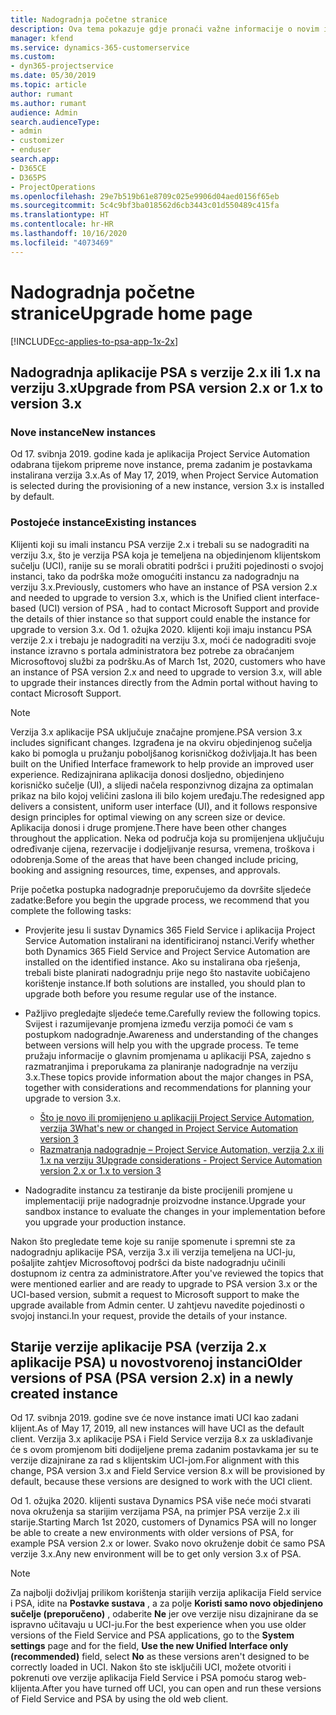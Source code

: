 ```yaml
---
title: Nadogradnja početne stranice
description: Ova tema pokazuje gdje pronaći važne informacije o novim i promijenjenim značajkama u sustavu Dynamics 365 Project Service Automation i procesu nadogradnje na najnoviju verziju.
manager: kfend
ms.service: dynamics-365-customerservice
ms.custom:
- dyn365-projectservice
ms.date: 05/30/2019
ms.topic: article
author: rumant
ms.author: rumant
audience: Admin
search.audienceType:
- admin
- customizer
- enduser
search.app:
- D365CE
- D365PS
- ProjectOperations
ms.openlocfilehash: 29e7b519b61e8709c025e9906d04aed0156f65eb
ms.sourcegitcommit: 5c4c9bf3ba018562d6cb3443c01d550489c415fa
ms.translationtype: HT
ms.contentlocale: hr-HR
ms.lasthandoff: 10/16/2020
ms.locfileid: "4073469"
---
```

# <a name="upgrade-home-page"></a><span data-ttu-id="e5b99-103">Nadogradnja početne stranice</span><span class="sxs-lookup"><span data-stu-id="e5b99-103">Upgrade home page</span></span>

[!INCLUDE[cc-applies-to-psa-app-1x-2x](../includes/cc-applies-to-psa-app-1x-2x.md)]

## <a name="upgrade-from-psa-version-2x-or-1x-to-version-3x"></a><span data-ttu-id="e5b99-104">Nadogradnja aplikacije PSA s verzije 2.x ili 1.x na verziju 3.x</span><span class="sxs-lookup"><span data-stu-id="e5b99-104">Upgrade from PSA version 2.x or 1.x to version 3.x</span></span>

### <a name="new-instances"></a><span data-ttu-id="e5b99-105">Nove instance</span><span class="sxs-lookup"><span data-stu-id="e5b99-105">New instances</span></span>

<span data-ttu-id="e5b99-106">Od 17. svibnja 2019. godine kada je aplikacija Project Service Automation odabrana tijekom pripreme nove instance, prema zadanim je postavkama instalirana verzija 3.x.</span><span class="sxs-lookup"><span data-stu-id="e5b99-106">As of May 17, 2019, when Project Service Automation is selected during the provisioning of a new instance, version 3.x is installed by default.</span></span>

### <a name="existing-instances"></a><span data-ttu-id="e5b99-107">Postojeće instance</span><span class="sxs-lookup"><span data-stu-id="e5b99-107">Existing instances</span></span>

<span data-ttu-id="e5b99-108">Klijenti koji su imali instancu PSA verzije 2.x i trebali su se nadograditi na verziju 3.x, što je verzija PSA koja je temeljena na objedinjenom klijentskom sučelju (UCI), ranije su se morali obratiti podršci i pružiti pojedinosti o svojoj instanci, tako da podrška može omogućiti instancu za nadogradnju na verziju 3.x.</span><span class="sxs-lookup"><span data-stu-id="e5b99-108">Previously, customers who have an instance of PSA version 2.x and needed to upgrade to version 3.x, which is the Unified client interface-based (UCI) version of PSA , had to contact Microsoft Support and provide the details of thier instance so that support could enable the instance for upgrade to version 3.x.</span></span> <span data-ttu-id="e5b99-109">Od 1. ožujka 2020. klijenti koji imaju instancu PSA verzije 2.x i trebaju je nadograditi na verziju 3.x, moći će nadograditi svoje instance izravno s portala administratora bez potrebe za obraćanjem Microsoftovoj službi za podršku.</span><span class="sxs-lookup"><span data-stu-id="e5b99-109">As of March 1st, 2020, customers who have an instance of PSA version 2.x and need to upgrade to version 3.x, will able to upgrade their instances directly from the Admin portal without having to contact Microsoft Support.</span></span>  

> [!NOTE]
> <span data-ttu-id="e5b99-110">Verzija 3.x aplikacije PSA uključuje značajne promjene.</span><span class="sxs-lookup"><span data-stu-id="e5b99-110">PSA version 3.x includes significant changes.</span></span> <span data-ttu-id="e5b99-111">Izgrađena je na okviru objedinjenog sučelja kako bi pomogla u pružanju poboljšanog korisničkog doživljaja.</span><span class="sxs-lookup"><span data-stu-id="e5b99-111">It has been built on the Unified Interface framework to help provide an improved user experience.</span></span> <span data-ttu-id="e5b99-112">Redizajnirana aplikacija donosi dosljedno, objedinjeno korisničko sučelje (UI), a slijedi načela responzivnog dizajna za optimalan prikaz na bilo kojoj veličini zaslona ili bilo kojem uređaju.</span><span class="sxs-lookup"><span data-stu-id="e5b99-112">The redesigned app delivers a consistent, uniform user interface (UI), and it follows responsive design principles for optimal viewing on any screen size or device.</span></span> <span data-ttu-id="e5b99-113">Aplikacija donosi i druge promjene.</span><span class="sxs-lookup"><span data-stu-id="e5b99-113">There have been other changes throughout the application.</span></span> <span data-ttu-id="e5b99-114">Neka od područja koja su promijenjena uključuju određivanje cijena, rezervacije i dodjeljivanje resursa, vremena, troškova i odobrenja.</span><span class="sxs-lookup"><span data-stu-id="e5b99-114">Some of the areas that have been changed include pricing, booking and assigning resources, time, expenses, and approvals.</span></span>

<span data-ttu-id="e5b99-115">Prije početka postupka nadogradnje preporučujemo da dovršite sljedeće zadatke:</span><span class="sxs-lookup"><span data-stu-id="e5b99-115">Before you begin the upgrade process, we recommend that you complete the following tasks:</span></span>

- <span data-ttu-id="e5b99-116">Provjerite jesu li sustav Dynamics 365 Field Service i aplikacija Project Service Automation instalirani na identificiranoj nstanci.</span><span class="sxs-lookup"><span data-stu-id="e5b99-116">Verify whether both Dynamics 365 Field Service and Project Service Automation are installed on the identified instance.</span></span> <span data-ttu-id="e5b99-117">Ako su instalirana oba rješenja, trebali biste planirati nadogradnju prije nego što nastavite uobičajeno korištenje instance.</span><span class="sxs-lookup"><span data-stu-id="e5b99-117">If both solutions are installed, you should plan to upgrade both before you resume regular use of the instance.</span></span>
- <span data-ttu-id="e5b99-118">Pažljivo pregledajte sljedeće teme.</span><span class="sxs-lookup"><span data-stu-id="e5b99-118">Carefully review the following topics.</span></span> <span data-ttu-id="e5b99-119">Svijest i razumijevanje promjena između verzija pomoći će vam s postupkom nadogradnje.</span><span class="sxs-lookup"><span data-stu-id="e5b99-119">Awareness and understanding of the changes between versions will help you with the upgrade process.</span></span> <span data-ttu-id="e5b99-120">Te teme pružaju informacije o glavnim promjenama u aplikaciji PSA, zajedno s razmatranjima i preporukama za planiranje nadogradnje na verziju 3.x.</span><span class="sxs-lookup"><span data-stu-id="e5b99-120">These topics provide information about the major changes in PSA, together with considerations and recommendations for planning your upgrade to version 3.x.</span></span>

    - [<span data-ttu-id="e5b99-121">Što je novo ili promijenjeno u aplikaciji Project Service Automation, verzija 3</span><span class="sxs-lookup"><span data-stu-id="e5b99-121">What's new or changed in Project Service Automation version 3</span></span>](whats-new-changed-v3.md)
    - [<span data-ttu-id="e5b99-122">Razmatranja nadogradnje – Project Service Automation, verzija 2.x ili 1.x na verziju 3</span><span class="sxs-lookup"><span data-stu-id="e5b99-122">Upgrade considerations - Project Service Automation version 2.x or 1.x to version 3</span></span>](upgrade-v3.md)

- <span data-ttu-id="e5b99-123">Nadogradite instancu za testiranje da biste procijenili promjene u implementaciji prije nadogradnje proizvodne instance.</span><span class="sxs-lookup"><span data-stu-id="e5b99-123">Upgrade your sandbox instance to evaluate the changes in your implementation before you upgrade your production instance.</span></span>

<span data-ttu-id="e5b99-124">Nakon što pregledate teme koje su ranije spomenute i spremni ste za nadogradnju aplikacije PSA, verzija 3.x ili verzija temeljena na UCI-ju, pošaljite zahtjev Microsoftovoj podršci da biste nadogradnju učinili dostupnom iz centra za administratore.</span><span class="sxs-lookup"><span data-stu-id="e5b99-124">After you've reviewed the topics that were mentioned earlier and are ready to upgrade to PSA version 3.x or the UCI-based version, submit a request to Microsoft support to make the upgrade available from Admin center.</span></span> <span data-ttu-id="e5b99-125">U zahtjevu navedite pojedinosti o svojoj instanci.</span><span class="sxs-lookup"><span data-stu-id="e5b99-125">In your request, provide the details of your instance.</span></span>

## <a name="older-versions-of-psa-psa-version-2x-in-a-newly-created-instance"></a><span data-ttu-id="e5b99-126">Starije verzije aplikacije PSA (verzija 2.x aplikacije PSA) u novostvorenoj instanci</span><span class="sxs-lookup"><span data-stu-id="e5b99-126">Older versions of PSA (PSA version 2.x) in a newly created instance</span></span>

<span data-ttu-id="e5b99-127">Od 17. svibnja 2019. godine sve će nove instance imati UCI kao zadani klijent.</span><span class="sxs-lookup"><span data-stu-id="e5b99-127">As of May 17, 2019, all new instances will have UCI as the default client.</span></span> <span data-ttu-id="e5b99-128">Verzija 3.x aplikacije PSA i Field Service verzija 8.x za usklađivanje će s ovom promjenom biti dodijeljene prema zadanim postavkama jer su te verzije dizajnirane za rad s klijentskim UCI-jom.</span><span class="sxs-lookup"><span data-stu-id="e5b99-128">For alignment with this change, PSA version 3.x and Field Service version 8.x will be provisioned by default, because these versions are designed to work with the UCI client.</span></span>

<span data-ttu-id="e5b99-129">Od 1. ožujka 2020. klijenti sustava Dynamics PSA više neće moći stvarati nova okruženja sa starijim verzijama PSA, na primjer PSA verzije 2.x ili starije.</span><span class="sxs-lookup"><span data-stu-id="e5b99-129">Starting March 1st 2020, customers of Dynamics PSA will no longer be able to create a new environments with older versions of PSA, for example PSA version 2.x or lower.</span></span> <span data-ttu-id="e5b99-130">Svako novo okruženje dobit će samo PSA verzije 3.x.</span><span class="sxs-lookup"><span data-stu-id="e5b99-130">Any new environment will be to get only version 3.x of PSA.</span></span>

> [!NOTE]
> <span data-ttu-id="e5b99-131">Za najbolji doživljaj prilikom korištenja starijih verzija aplikacija Field service i PSA, idite na **Postavke sustava** , a za polje **Koristi samo novo objedinjeno sučelje (preporučeno)** , odaberite **Ne** jer ove verzije nisu dizajnirane da se ispravno učitavaju u UCI-ju.</span><span class="sxs-lookup"><span data-stu-id="e5b99-131">For the best experience when you use older versions of the Field Service and PSA applications, go to the **System settings** page and for the field, **Use the new Unified Interface only (recommended)** field, select **No** as these versions aren't designed to be correctly loaded in UCI.</span></span> <span data-ttu-id="e5b99-132">Nakon što ste isključili UCI, možete otvoriti i pokrenuti ove verzije aplikacija Field Service i PSA pomoću starog web-klijenta.</span><span class="sxs-lookup"><span data-stu-id="e5b99-132">After you have turned off UCI, you can open and run these versions of Field Service and PSA by using the old web client.</span></span> 

